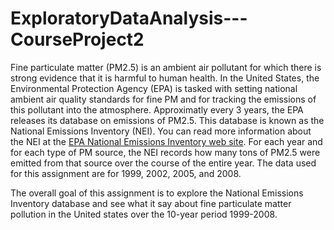 # ExploratoryDataAnalysis---CourseProject2
Fine particulate matter (PM2.5) is an ambient air pollutant for which there is strong evidence that it is harmful to human health.
In the United States, the Environmental Protection Agency (EPA) is tasked with setting national ambient air quality standards for
fine PM and for tracking the emissions of this pollutant into the atmosphere. Approximatly every 3 years, the EPA releases its 
database on emissions of PM2.5. This database is known as the National Emissions Inventory (NEI).
You can read more information about the NEI at the [EPA National Emissions Inventory web site](http://www.epa.gov/ttn/chief/eiinformation.html).
For each year and for each type of PM source, the NEI records how many tons of PM2.5 were emitted from that source over the 
course of the entire year. The data used for this assignment are for 1999, 2002, 2005, and 2008.

The overall goal of this assignment is to explore the National Emissions Inventory database and see what it say about 
fine particulate matter pollution in the United states over the 10-year period 1999-2008. 
